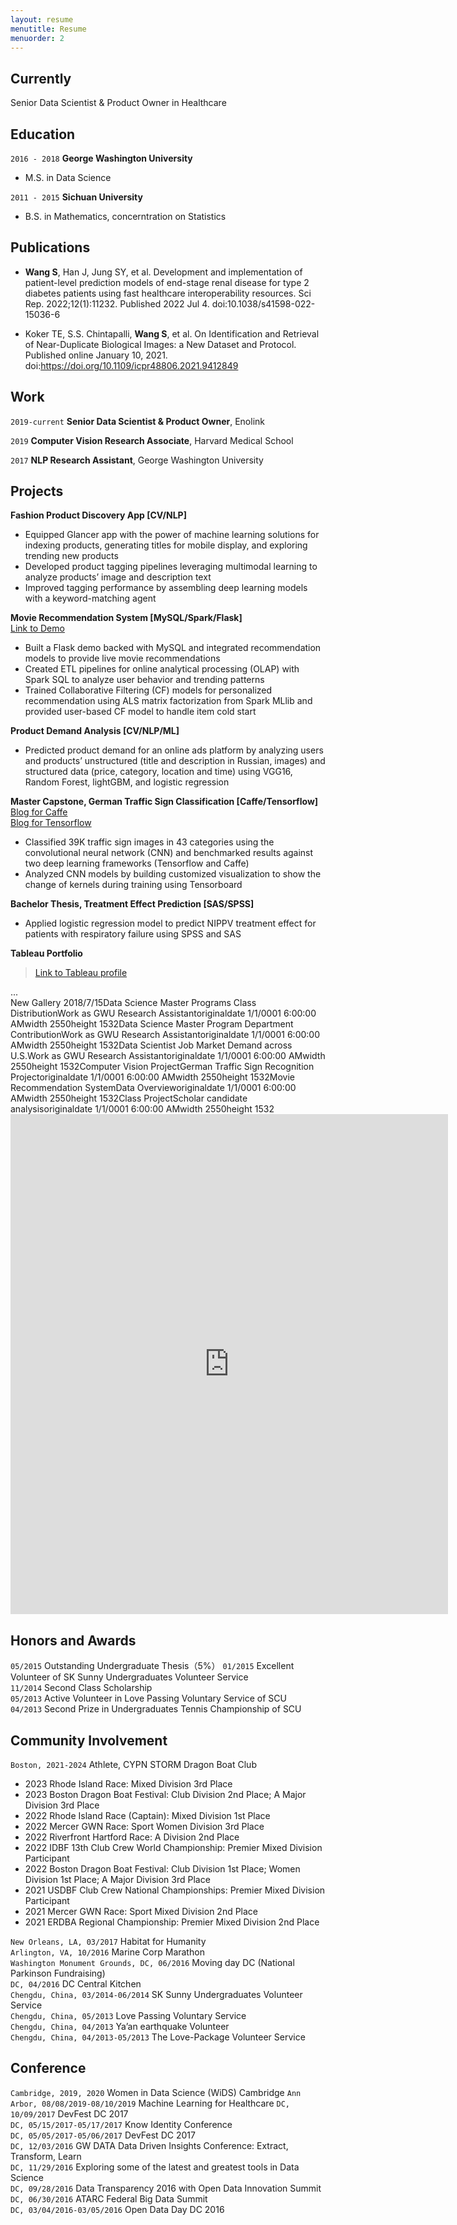 ```yaml
---
layout: resume
menutitle: Resume
menuorder: 2
---
```


## Currently

Senior Data Scientist & Product Owner in Healthcare

## Education

`2016 - 2018`
**George Washington University**
* M.S. in Data Science

`2011 - 2015`
**Sichuan University**
* B.S. in Mathematics, concerntration on Statistics 

## Publications

* **Wang S**, Han J, Jung SY, et al. Development and implementation of patient-level prediction models of end-stage renal disease for type 2 diabetes patients using fast healthcare interoperability resources. Sci Rep. 2022;12(1):11232. Published 2022 Jul 4. doi:10.1038/s41598-022-15036-6  

* Koker TE, S.S. Chintapalli, **Wang S**, et al. On Identification and Retrieval of Near-Duplicate Biological Images: a New Dataset and Protocol. Published online January 10, 2021. doi:https://doi.org/10.1109/icpr48806.2021.9412849  

## Work

`2019-current` 
**Senior Data Scientist & Product Owner**, Enolink

`2019`
**Computer Vision Research Associate**, Harvard Medical School  

`2017`
**NLP Research Assistant**, George Washington University       

## Projects  

**Fashion Product Discovery App [CV/NLP]**
* Equipped Glancer app with the power of machine learning solutions for indexing products, generating titles for mobile display, and exploring trending new products  
* Developed product tagging pipelines leveraging multimodal learning to analyze products’ image and description text  
* Improved tagging performance by assembling deep learning models with a keyword-matching agent  

**Movie Recommendation System [MySQL/Spark/Flask]**  
<a href="https://san-wang.github.io/blog/Movie_Recommender">Link to Demo</a>  
* Built a Flask demo backed with MySQL and integrated recommendation models to provide live movie recommendations  
* Created ETL pipelines for online analytical processing (OLAP) with Spark SQL to analyze user behavior and trending patterns  
* Trained Collaborative Filtering (CF) models for personalized recommendation using ALS matrix factorization from Spark MLlib and provided user-based CF model to handle item cold start  

**Product Demand Analysis [CV/NLP/ML]**  
* Predicted product demand for an online ads platform by analyzing users and products’ unstructured (title and description in Russian, images) and structured data (price, category, location and time) using VGG16, Random Forest, lightGBM, and logistic regression  

**Master Capstone, German Traffic Sign Classification [Caffe/Tensorflow]**  
[Blog for Caffe](https://san-wang.github.io/blog/GTSRB_Caffe/)  
[Blog for Tensorflow](https://san-wang.github.io/blog/GTSRB_Tensorflow/)  
* Classified 39K traffic sign images in 43 categories using the convolutional neural network (CNN) and benchmarked results against two deep learning frameworks (Tensorflow and Caffe)  
* Analyzed CNN models by building customized visualization to show the change of kernels during training using Tensorboard  

**Bachelor Thesis, Treatment Effect Prediction [SAS/SPSS]**  
* Applied logistic regression model to predict NIPPV treatment effect for patients with respiratory failure using SPSS and SAS  

**Tableau Portfolio**  
>[Link to Tableau profile](https://public.tableau.com/profile/san.wang#!/vizhome)  

<div id="cp_widget_6ddbbee1-43b7-423a-8ac4-1424eaf31df9">...</div><script type="text/javascript">
var cpo = []; cpo["_object"] ="cp_widget_6ddbbee1-43b7-423a-8ac4-1424eaf31df9"; cpo["_fid"] = "AwEALTuMiWbL";
var _cpmp = _cpmp || []; _cpmp.push(cpo);
(function() { var cp = document.createElement("script"); cp.type = "text/javascript";
cp.async = true; cp.src = "//www.cincopa.com/media-platform/runtime/libasync.js";
var c = document.getElementsByTagName("script")[0];
c.parentNode.insertBefore(cp, c); })(); </script><noscript><span>New Gallery 2018/7/15</span><span>Data Science Master Programs Class  Distribution</span><span>Work as GWU Research Assistant</span><span>originaldate</span><span> 1/1/0001 6:00:00 AM</span><span>width</span><span> 2550</span><span>height</span><span> 1532</span><span>Data Science Master Program Department Contribution</span><span>Work as GWU Research Assistant</span><span>originaldate</span><span> 1/1/0001 6:00:00 AM</span><span>width</span><span> 2550</span><span>height</span><span> 1532</span><span>Data Scientist Job Market Demand across U.S.</span><span>Work as GWU Research Assistant</span><span>originaldate</span><span> 1/1/0001 6:00:00 AM</span><span>width</span><span> 2550</span><span>height</span><span> 1532</span><span>Computer Vision Project</span><span>German Traffic Sign Recognition Project</span><span>originaldate</span><span> 1/1/0001 6:00:00 AM</span><span>width</span><span> 2550</span><span>height</span><span> 1532</span><span>Movie Recommendation System</span><span>Data Overview</span><span>originaldate</span><span> 1/1/0001 6:00:00 AM</span><span>width</span><span> 2550</span><span>height</span><span> 1532</span><span>Class Project</span><span>Scholar candidate analysis</span><span>originaldate</span><span> 1/1/0001 6:00:00 AM</span><span>width</span><span> 2550</span><span>height</span><span> 1532</span></noscript>  

<iframe seamless frameborder="0" src="https://public.tableau.com/views/Profile_25/Profile?:embed=yes&:display_count=yes&:showVizHome=no" width = '700' height = '800' scrolling='yes' ></iframe>    

## Honors and Awards  

`05/2015` Outstanding Undergraduate Thesis（5%） 
`01/2015` Excellent Volunteer of SK Sunny Undergraduates Volunteer Service  
`11/2014` Second Class Scholarship   
`05/2013` Active Volunteer in Love Passing Voluntary Service of SCU  
`04/2013` Second Prize in Undergraduates Tennis Championship of SCU  

## Community Involvement  

`Boston, 2021-2024` Athlete, CYPN STORM Dragon Boat Club  
* 2023 Rhode Island Race: Mixed Division 3rd Place  
* 2023 Boston Dragon Boat Festival: Club Division 2nd Place; A Major Division 3rd Place  
* 2022 Rhode Island Race (Captain): Mixed Division 1st Place  
* 2022 Mercer GWN Race: Sport Women Division 3rd Place  
* 2022 Riverfront Hartford Race: A Division 2nd Place  
* 2022 IDBF 13th Club Crew World Championship: Premier Mixed Division Participant  
* 2022 Boston Dragon Boat Festival: Club Division 1st Place; Women Division 1st Place; A Major Division 3rd Place  
* 2021 USDBF Club Crew National Championships: Premier Mixed Division Participant  
* 2021 Mercer GWN Race: Sport Mixed Division 2nd Place  
* 2021 ERDBA Regional Championship: Premier Mixed Division 2nd Place  

`New Orleans, LA, 03/2017` Habitat for Humanity  
`Arlington, VA, 10/2016` Marine Corp Marathon  
`Washington Monument Grounds, DC, 06/2016` Moving day DC (National Parkinson Fundraising)  
`DC, 04/2016` DC Central Kitchen  
`Chengdu, China, 03/2014-06/2014` SK Sunny Undergraduates Volunteer Service  
`Chengdu, China, 05/2013` Love Passing Voluntary Service  
`Chengdu, China, 04/2013` Ya’an earthquake Volunteer  
`Chengdu, China, 04/2013-05/2013` The Love-Package Volunteer Service  

## Conference

`Cambridge, 2019, 2020` Women in Data Science (WiDS) Cambridge 
`Ann Arbor, 08/08/2019-08/10/2019` Machine Learning for Healthcare 
`DC, 10/09/2017` DevFest DC 2017  
`DC, 05/15/2017-05/17/2017` Know Identity Conference  
`DC, 05/05/2017-05/06/2017` DevFest DC 2017  
`DC, 12/03/2016` GW DATA Data Driven Insights Conference: Extract, Transform, Learn  
`DC, 11/29/2016` Exploring some of the latest and greatest tools in Data Science  
`DC, 09/28/2016` Data Transparency 2016 with Open Data Innovation Summit  
`DC, 06/30/2016` ATARC Federal Big Data Summit  
`DC, 03/04/2016-03/05/2016` Open Data Day DC 2016  


<!-- ### Footer

Last updated: September, 2024 -->
